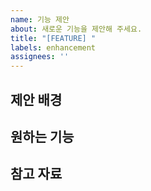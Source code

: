 ```yaml
---
name: 기능 제안
about: 새로운 기능을 제안해 주세요.
title: "[FEATURE] "
labels: enhancement
assignees: ''
---
```


## 제안 배경

## 원하는 기능

## 참고 자료
